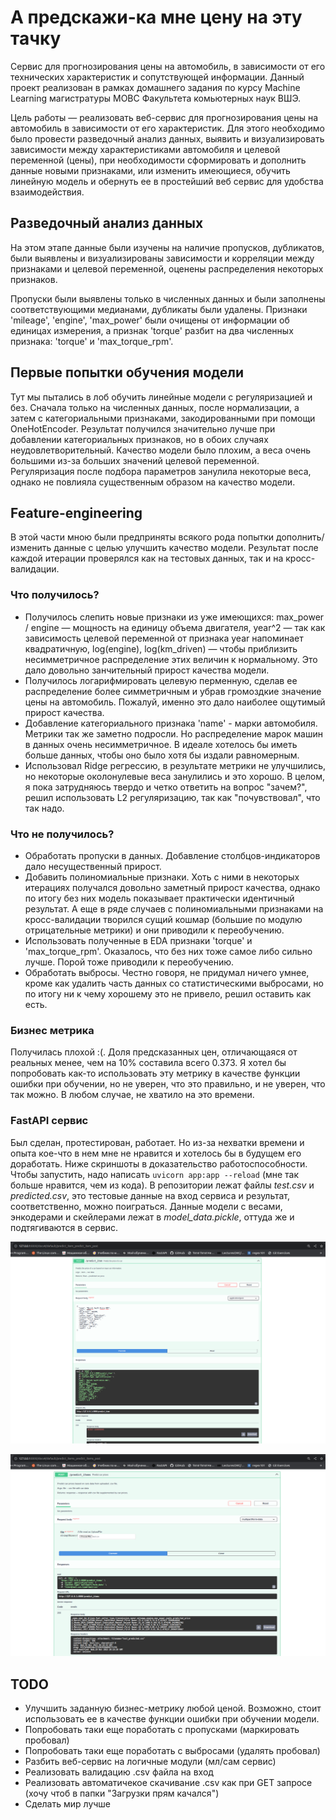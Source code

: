 # А предскажи-ка мне цену на эту тачку
Сервис для прогнозирования цены на автомобиль, в зависимости от его технических характеристик и сопутствующей информации. Данный проект реализован в рамках домашнего задания по курсу Machine Learning магистратуры МОВС Факультета комьютерных наук ВШЭ.

Цель работы — реализовать веб-сервис для прогнозирования цены на автомобиль в зависимости от его характеристик. Для этого необходимо было провести разведочный анализ данных, выявить и визуализировать зависимости между характеристиками автомобиля и целевой переменной (цены), при необходимости сформировать и дополнить данные новыми признаками, или изменить имеющиеся, обучить линейную модель и обернуть ее в простейший веб сервис для удобства взаимодействия.

## Разведочный анализ данных

На этом этапе данные были изучены на наличие пропусков, дубликатов, были выявлены и визуализированы зависимости и корреляции между признаками и целевой переменной, оценены распределения некоторых признаков.

Пропуски были выявлены только в численных данных и были заполнены соответствующими медианами, дубликаты были удалены. Признаки 'mileage', 'engine', 'max_power' были очищены от информации об единицах измерения, а признак 'torque' разбит на два численных признака: 'torque' и 'max_torque_rpm'.

## Первые попытки обучения модели

Тут мы пытались в лоб обучить линейные модели с регуляризацией и без. Сначала только на численных данных, после нормализации, а затем с категориальными признаками, закодированными при помощи OneHotEncoder. Результат получился значительно лучше при добавлении категориальных признаков, но в обоих случаях неудовлетворительный. Качество модели было плохим, а веса очень большими из-за больших значений целевой переменной. Регуляризация после подбора параметров занулила некоторые веса, однако не повлияла существенным образом на качество модели.

## Feature-engineering

В этой части мною были предприняты всякого рода попытки дополнить/изменить данные с целью улучшить качество модели. Результат после каждой итерации проверялся как на тестовых данных, так и на кросс-валидации.

### Что получилось?

- Получилось слепить новые признаки из уже имеющихся: max_power / engine — мощность на единицу объема двигателя, year^2 — так как зависимость целевой переменной от признака year напоминает квадратичную, log(engine), log(km_driven) — чтобы приблизить несимметричное распределение этих величин к нормальному. Это дало довольно занчительный прирост качества модели.
- Получилось логарифмировать целевую перменную, сделав ее распределение более симметричным и убрав громоздкие значение цены на автомобиль. Пожалуй, именно это дало наиболее ощутимый прирост качества.
- Добавление категориального признака 'name' - марки автомобиля. Метрики так же заметно подросли. Но распределение марок машин в данных очень несимметричное. В идеале хотелось бы иметь больше данных, чтобы оно было хотя бы издали равномерным.
- Использовал Ridge регрессию, в результате метрики не улучшились, но некоторые околонулевые веса занулились и это хорошо. В целом, я пока затрудняюсь твердо и четко ответить на вопрос "зачем?", решил использовать L2 регуляризацию, так как "почувствовал", что так надо.

### Что не получилось?

- Обработать пропуски в данных. Добавление столбцов-индикаторов дало несущественный прирост.
- Добавить полиномиальные признаки. Хоть с ними в некоторых итерациях получался довольно заметный прирост качества, однако по итогу без них модель показывает практически идентичный результат. А еще в ряде случаев с полиномиальными признаками на кросс-валидации творился сущий кошмар (большие по модулю отрицательные метрики) и они приводили к переобучению.
- Использовать полученные в EDA признаки 'torque' и 'max_torque_rpm'. Оказалось, что без них тоже самое либо сильно лучше. Порой тоже приводили к переобучению.
- Обработать выбросы. Честно говоря, не придумал ничего умнее, кроме как удалить часть данных со статистическими выбросами, но по итогу ни к чему хорошему это не привело, решил оставить как есть.

### Бизнес метрика

Получилась плохой :(. Доля предсказанных цен, отличающаяся от реальных менее, чем на 10% составила всего 0.373. Я хотел бы попробовать как-то использовать эту метрику в качестве функции ошибки при обучении, но не уверен, что это правильно, и не уверен, что так можно. В любом случае, не хватило на это времени.

### FastAPI сервис

Был сделан, протестирован, работает. Но из-за нехватки времени и опыта кое-что в нем мне не нравится и хотелось бы в будущем его доработать. Ниже скриншоты в доказательство работоспособности. Чтобы запустить, надо написать ```uvicorn app:app --reload``` (мне так больше нравится, чем из кода). В репозитории лежат файлы *test.csv* и *predicted.csv*, это тестовые данные на вход сервиса и результат, соответственно, можно поиграться. Данные модели с весами, энкодерами и скейлерами лежат в *model_data.pickle*, оттуда же и подтягиваются в сервис.

![Alt text](screenshots/picture_1.png)

![Alt text](screenshots/picture_2.png)

## TODO

- Улучшить заданную бизнес-метрику любой ценой. Возможно, стоит использовать ее в качестве функции ошибки при обучении модели.
- Попробовать таки еще поработать с пропусками (маркировать пробовал)
- Попробовать таки еще поработать с выбросами (удалять пробовал)
- Разбить веб-сервис на логичные модули (мл/сам сервис)
- Реализовать валидацию .csv файла на вход
- Реализовать автоматичекое скачивание .csv как при GET запросе (хочу чтоб в папки "Загрузки прям качался")
- Сделать мир лучше
